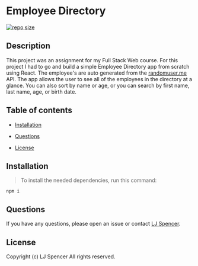# Employee Directory

[![repo size](https://img.shields.io/github/repo-size/hockeyduck3/Employee-Directory)](https://github.com/hockeyduck3/Employee-Directory)

## Description

This project was an assignment for my Full Stack Web course. For this project I had to go and build a simple Employee Directory app from scratch using React. The employee's are auto generated from the [randomuser.me](https://randomuser.me) API. The app allows the user to see all of the employees in the directory at a glance. You can also sort by name or age, or you can search by first name, last name, age, or birth date.

## Table of contents

* [Installation](#installation)

* [Questions](#questions)

* [License](#license)

## Installation

>To install the needed dependencies, run this command:

```
npm i
```

## Questions

If you have any questions, please open an issue or contact [LJ Spencer](https://github.com/hockeyduck3).

## License
Copyright (c) LJ Spencer All rights reserved.
